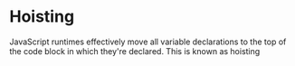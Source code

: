 # Hoisting

JavaScript runtimes effectively move all variable declarations to the top of the code block in which they're declared. This is known as hoisting
